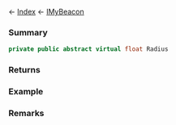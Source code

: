 ← [Index](Api-Index) ← [IMyBeacon](Sandbox.ModAPI.Ingame.IMyBeacon)

### Summary

```csharp
private public abstract virtual float Radius
```

### Returns

### Example

### Remarks

